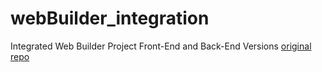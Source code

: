 # webBuilder_integration
Integrated Web Builder Project Front-End and Back-End Versions
[original repo](https://github.com/hanium0111)
